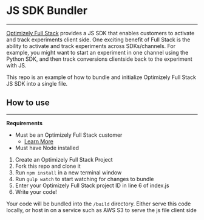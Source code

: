 # JS SDK Bundler
---

[Optimizely Full Stack](https://developers.optimizely.com/x/solutions/sdks/reference/?language=javascript) provides a JS SDK that enables customers to activate and track experiments client side. One exciting benefit of Full Stack is the ability to activate and track experiments across SDKs/channels. For example, you might want to start an experiment in one channel using the Python SDK, and then track conversions clientside back to the experiment with JS.

This repo is an example of how to bundle and initialize Optimizely Full Stack JS SDK into a single file.

## How to use
---

**Requirements**
- Must be an Optimizely Full Stack customer
  - [Learn More](https://www.optimizely.com/)
- Must have Node installed

1. Create an Optimizely Full Stack Project
2. Fork this repo and clone it
3. Run ```npm install``` in a new terminal window
4. Run ```gulp watch``` to start watching for changes to bundle
4. Enter your Optimizely Full Stack project ID in line 6 of index.js
5. Write your code!

Your code will be bundled into the ```/build``` directory. Either serve this code locally, or host in on a service such as AWS S3 to serve the js file client side
